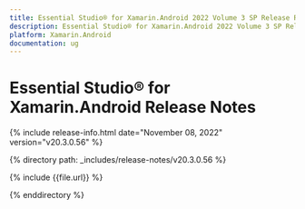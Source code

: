 ```yaml
---
title: Essential Studio® for Xamarin.Android 2022 Volume 3 SP Release Release Notes  
description: Essential Studio® for Xamarin.Android 2022 Volume 3 SP Release Release Notes  
platform: Xamarin.Android
documentation: ug
---
```


# Essential Studio® for Xamarin.Android  Release Notes  

{% include release-info.html date="November 08, 2022"  version="v20.3.0.56" %} 

{% directory path: _includes/release-notes/v20.3.0.56 %}

{% include {{file.url}} %}

{% enddirectory %}